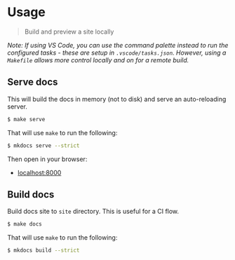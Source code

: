 # Usage
> Build and preview a site locally

_Note: If using VS Code, you can use the command palette instead to run the configured tasks - these are setup in `.vscode/tasks.json`. However, using a `Makefile` allows more control locally and on for a remote build._


## Serve docs

This will build the docs in memory (not to disk) and serve an auto-reloading server.

```sh
$ make serve
```

That will use `make` to run the following:

```sh
$ mkdocs serve --strict
```

Then open in your browser:

- [localhost:8000](http://localhost:8000)


## Build docs

Build docs site to `site` directory. This is useful for a CI flow.

```sh
$ make docs
```

That will use `make` to run the following:

```sh
$ mkdocs build --strict
```
